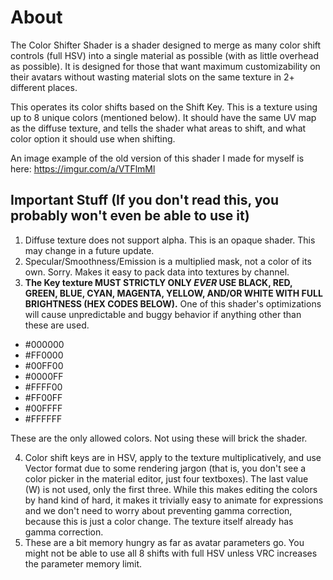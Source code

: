 # About
The Color Shifter Shader is a shader designed to merge as many color shift controls (full HSV) into a single material as possible (with as little overhead as possible). It is designed for those that want maximum customizability on their avatars without wasting material slots on the same texture in 2+ different places. 

This operates its color shifts based on the Shift Key. This is a texture using up to 8 unique colors (mentioned below). It should have the same UV map as the diffuse texture, and tells the shader what areas to shift, and what color option it should use when shifting.

An image example of the old version of this shader I made for myself is here: https://imgur.com/a/VTFlmMl

## Important Stuff (If you don't read this, you probably won't even be able to use it)
1. Diffuse texture does not support alpha. This is an opaque shader. This may change in a future update.
2. Specular/Smoothness/Emission is a multiplied mask, not a color of its own. Sorry. Makes it easy to pack data into textures by channel.
3. **The Key texture MUST STRICTLY ONLY *EVER* USE BLACK, RED, GREEN, BLUE, CYAN, MAGENTA, YELLOW, AND/OR WHITE WITH FULL BRIGHTNESS (HEX CODES BELOW).** One of this shader's optimizations will cause unpredictable and buggy behavior if anything other than these are used.
- #000000
- #FF0000
- #00FF00
- #0000FF
- #FFFF00
- #FF00FF
- #00FFFF
- #FFFFFF

These are the only allowed colors. Not using these will brick the shader.

4. Color shift keys are in HSV, apply to the texture multiplicatively, and use Vector format due to some rendering jargon (that is, you don't see a color picker in the material editor, just four textboxes). The last value (W) is not used, only the first three. While this makes editing the colors by hand kind of hard, it makes it trivially easy to animate for expressions and we don't need to worry about preventing gamma correction, because this is just a color change. The texture itself already has gamma correction.
5. These are a bit memory hungry as far as avatar parameters go. You might not be able to use all 8 shifts with full HSV unless VRC increases the parameter memory limit.
